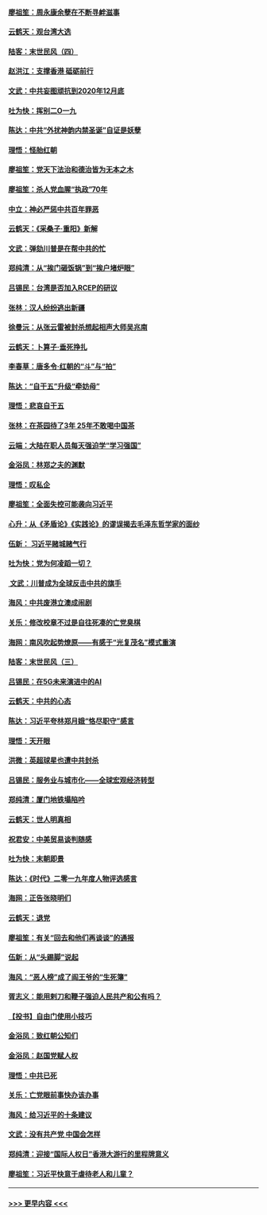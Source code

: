 #### [廖祖笙：周永康余孽在不断寻衅滋事](../pages/nsc993/n11751013.md?t=12290355) 
#### [云鹤天：观台湾大选](../pages/nsc993/n11751007.md?t=12290355) 
#### [陆客：末世民风（四）](../pages/nsc993/n11749203.md?t=12290355) 
#### [赵洪江：支撑香港 砥砺前行](../pages/nsc993/n11748482.md?t=12290355) 
#### [文武：中共妄图顽抗到2020年12月底](../pages/nsc993/n11748446.md?t=12290355) 
#### [吐为快：挥别二O一九](../pages/nsc993/n11748411.md?t=12290355) 
#### [陈达：中共“外扰神韵内禁圣诞”自证是妖孽](../pages/nsc993/n11748226.md?t=12290355) 
#### [理悟：怪胎红朝](../pages/nsc993/n11748206.md?t=12290355) 
#### [廖祖笙：党天下法治和德治皆为无本之木](../pages/nsc993/n11748135.md?t=12290355) 
#### [廖祖笙：杀人党血腥“执政”70年](../pages/nsc993/n11745144.md?t=12290355) 
#### [中立：神必严惩中共百年罪恶](../pages/nsc993/n11744970.md?t=12290355) 
#### [云鹤天：《采桑子‧重阳》新解](../pages/nsc993/n11744948.md?t=12290355) 
#### [文武：弹劾川普是在帮中共的忙](../pages/nsc993/n11744758.md?t=12290355) 
#### [郑纯清：从“挨门砸饭锅”到“挨户堵炉眼”](../pages/nsc993/n11744745.md?t=12290355) 
#### [吕锡民：台湾是否加入RCEP的研议](../pages/nsc993/n11744701.md?t=12290355) 
#### [张林：汉人纷纷逃出新疆](../pages/nsc993/n11743530.md?t=12290355) 
#### [徐曼沅：从张云雷被封杀想起相声大师吴兆南](../pages/nsc993/n11741816.md?t=12290355) 
#### [云鹤天：卜算子‧垂死挣扎](../pages/nsc993/n11739956.md?t=12290355) 
#### [李春草：唐多令‧红朝的“斗”与“拍”](../pages/nsc993/n11739830.md?t=12290355) 
#### [陈达：“自干五”升级“牵妨母”](../pages/nsc993/n11739724.md?t=12290355) 
#### [理悟：悲哀自干五](../pages/nsc993/n11739547.md?t=12290355) 
#### [张林：在茶园待了3年 25年不敢喝中国茶](../pages/nsc993/n11739240.md?t=12290355) 
#### [云端：大陆在职人员每天强迫学“学习强国”](../pages/nsc993/n11738735.md?t=12290355) 
#### [金浴凤：林郑之夫的渊默](../pages/nsc993/n11737735.md?t=12290355) 
#### [理悟：叹私企](../pages/nsc993/n11737715.md?t=12290355) 
#### [廖祖笙：全面失控可能袭向习近平](../pages/nsc993/n11737704.md?t=12290355) 
#### [心升：从《矛盾论》《实践论》的谬误揭去毛泽东哲学家的面纱](../pages/nsc993/n11736962.md?t=12290355) 
#### [伍新： 习近平赌城赌气行](../pages/nsc993/n11736929.md?t=12290355) 
#### [吐为快：党为何凌蹈一切？](../pages/nsc993/n11736915.md?t=12290355) 
#### [ 文武：川普成为全球反击中共的旗手](../pages/nsc993/n11736882.md?t=12290355) 
#### [海风：中共废港立澳成闹剧](../pages/nsc993/n11735857.md?t=12290355) 
#### [关乐：修改校章不过是自往死凑的亡党臭棋](../pages/nsc993/n11735097.md?t=12290355) 
#### [海网：南风吹起势燎原——有感于“光复茂名”模式重演](../pages/nsc993/n11732308.md?t=12290355) 
#### [陆客：末世民风（三）](../pages/nsc993/n11732211.md?t=12290355) 
#### [吕锡民：在5G未来演进中的AI](../pages/nsc993/n11730010.md?t=12290355) 
#### [云鹤天：中共的心态](../pages/nsc993/n11729906.md?t=12290355) 
#### [陈达：习近平夸林郑月娥“恪尽职守”感言](../pages/nsc993/n11729881.md?t=12290355) 
#### [理悟：天开眼](../pages/nsc993/n11729699.md?t=12290355) 
#### [洪微：英超球星也遭中共封杀](../pages/nsc993/n11727243.md?t=12290355) 
#### [吕锡民：服务业与城市化——全球宏观经济转型](../pages/nsc993/n11725845.md?t=12290355) 
#### [郑纯清：厦门地铁塌陷吟](../pages/nsc993/n11725813.md?t=12290355) 
#### [云鹤天：世人明真相](../pages/nsc993/n11725621.md?t=12290355) 
#### [祝君安：中美贸易谈判随感](../pages/nsc993/n11725609.md?t=12290355) 
#### [吐为快：末朝即景](../pages/nsc993/n11723365.md?t=12290355) 
#### [陈达：《时代》二零一九年度人物评选感言](../pages/nsc993/n11723337.md?t=12290355) 
#### [海网：正告张晓明们](../pages/nsc993/n11723228.md?t=12290355) 
#### [云鹤天：退党](../pages/nsc993/n11723056.md?t=12290355) 
#### [廖祖笙：有关“回去和他们再谈谈”的通报](../pages/nsc993/n11722442.md?t=12290355) 
#### [伍新：从“头踢脚”说起](../pages/nsc993/n11722429.md?t=12290355) 
#### [海风：“恶人榜”成了阎王爷的“生死簿”](../pages/nsc993/n11722272.md?t=12290355) 
#### [胥志义：能用剌刀和鞭子强迫人民共产和公有吗？](../pages/nsc993/n11720569.md?t=12290355) 
#### [【投书】自由门使用小技巧](../pages/nsc993/n11720180.md?t=12290355) 
#### [金浴凤：致红朝公知们](../pages/nsc993/n11720563.md?t=12290355) 
#### [金浴凤：赵国党赋人权](../pages/nsc993/n11720533.md?t=12290355) 
#### [理悟：中共已死](../pages/nsc993/n11720233.md?t=12290355) 
#### [关乐：亡党眼前事快办该办事](../pages/nsc993/n11719160.md?t=12290355) 
#### [海风：给习近平的十条建议](../pages/nsc993/n11717616.md?t=12290355) 
#### [文武：没有共产党 中国会怎样](../pages/nsc993/n11717584.md?t=12290355) 
#### [郑纯清：迎接“国际人权日”香港大游行的里程牌意义](../pages/nsc993/n11717417.md?t=12290355) 
#### [廖祖笙：习近平快意于虐待老人和儿童？](../pages/nsc993/n11715313.md?t=12290355) 

----
#### [ >>> 更早内容 <<< ](../indexes/nsc993-earlier.md)
